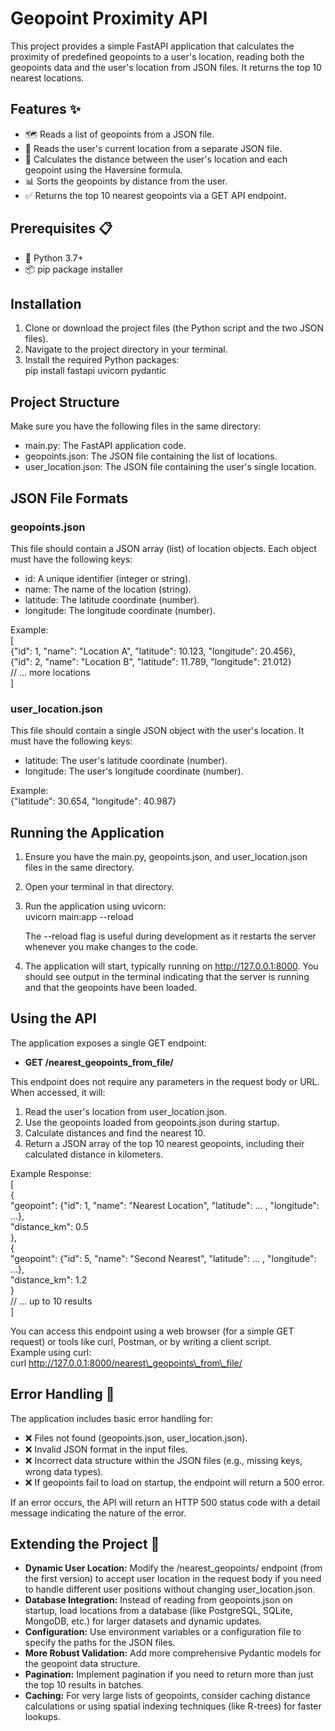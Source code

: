 # **Geopoint Proximity API**

This project provides a simple FastAPI application that calculates the proximity of predefined geopoints to a user's location, reading both the geopoints data and the user's location from JSON files. It returns the top 10 nearest locations.

## **Features ✨**

* 🗺️ Reads a list of geopoints from a JSON file.  
* 📍 Reads the user's current location from a separate JSON file.  
* 📏 Calculates the distance between the user's location and each geopoint using the Haversine formula.  
* 📊 Sorts the geopoints by distance from the user.  
* ✅ Returns the top 10 nearest geopoints via a GET API endpoint.

## **Prerequisites 📋**

* 🐍 Python 3.7+  
* 📦 pip package installer

## **Installation**

1. Clone or download the project files (the Python script and the two JSON files).  
2. Navigate to the project directory in your terminal.  
3. Install the required Python packages:  
   pip install fastapi uvicorn pydantic

## **Project Structure**

Make sure you have the following files in the same directory:

* main.py: The FastAPI application code.  
* geopoints.json: The JSON file containing the list of locations.  
* user\_location.json: The JSON file containing the user's single location.

## **JSON File Formats**

### **geopoints.json**

This file should contain a JSON array (list) of location objects. Each object must have the following keys:

* id: A unique identifier (integer or string).  
* name: The name of the location (string).  
* latitude: The latitude coordinate (number).  
* longitude: The longitude coordinate (number).

Example:  
\[  
  {"id": 1, "name": "Location A", "latitude": 10.123, "longitude": 20.456},  
  {"id": 2, "name": "Location B", "latitude": 11.789, "longitude": 21.012}  
  // ... more locations  
\]

### **user\_location.json**

This file should contain a single JSON object with the user's location. It must have the following keys:

* latitude: The user's latitude coordinate (number).  
* longitude: The user's longitude coordinate (number).

Example:  
{"latitude": 30.654, "longitude": 40.987}

## **Running the Application**

1. Ensure you have the main.py, geopoints.json, and user\_location.json files in the same directory.  
2. Open your terminal in that directory.  
3. Run the application using uvicorn:  
   uvicorn main:app \--reload

   The \--reload flag is useful during development as it restarts the server whenever you make changes to the code.  
4. The application will start, typically running on http://127.0.0.1:8000. You should see output in the terminal indicating that the server is running and that the geopoints have been loaded.

## **Using the API**

The application exposes a single GET endpoint:

* **GET /nearest\_geopoints\_from\_file/**

This endpoint does not require any parameters in the request body or URL. When accessed, it will:

1. Read the user's location from user\_location.json.  
2. Use the geopoints loaded from geopoints.json during startup.  
3. Calculate distances and find the nearest 10\.  
4. Return a JSON array of the top 10 nearest geopoints, including their calculated distance in kilometers.

Example Response:  
\[  
  {  
    "geopoint": {"id": 1, "name": "Nearest Location", "latitude": ... , "longitude": ...},  
    "distance\_km": 0.5  
  },  
  {  
    "geopoint": {"id": 5, "name": "Second Nearest", "latitude": ... , "longitude": ...},  
    "distance\_km": 1.2  
  }  
  // ... up to 10 results  
\]

You can access this endpoint using a web browser (for a simple GET request) or tools like curl, Postman, or by writing a client script.  
Example using curl:  
curl http://127.0.0.1:8000/nearest\_geopoints\_from\_file/

## **Error Handling 🚨**

The application includes basic error handling for:

* ❌ Files not found (geopoints.json, user\_location.json).  
* ❌ Invalid JSON format in the input files.  
* ❌ Incorrect data structure within the JSON files (e.g., missing keys, wrong data types).  
* ❌ If geopoints fail to load on startup, the endpoint will return a 500 error.

If an error occurs, the API will return an HTTP 500 status code with a detail message indicating the nature of the error.

## **Extending the Project 🚀**

* **Dynamic User Location:** Modify the /nearest\_geopoints/ endpoint (from the first version) to accept user location in the request body if you need to handle different user positions without changing user\_location.json.  
* **Database Integration:** Instead of reading from geopoints.json on startup, load locations from a database (like PostgreSQL, SQLite, MongoDB, etc.) for larger datasets and dynamic updates.  
* **Configuration:** Use environment variables or a configuration file to specify the paths for the JSON files.  
* **More Robust Validation:** Add more comprehensive Pydantic models for the geopoint data structure.  
* **Pagination:** Implement pagination if you need to return more than just the top 10 results in batches.  
* **Caching:** For very large lists of geopoints, consider caching distance calculations or using spatial indexing techniques (like R-trees) for faster lookups.